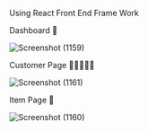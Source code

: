 Using React Front End Frame Work

Dashboard 🎫

![Screenshot (1159)](https://user-images.githubusercontent.com/87766409/178173192-e5e7c8c1-0124-4e8a-b7fe-fb613d0b17a2.png)

Customer Page 👩🏼‍🤝‍👩🏻

![Screenshot (1161)](https://user-images.githubusercontent.com/87766409/178173207-0bf1cd75-1b86-4123-a6ac-b16bd5d6dbc8.png)

Item Page 📱

![Screenshot (1160)](https://user-images.githubusercontent.com/87766409/178173201-c06c05b1-2833-4b29-8870-49ae181bd4b7.png)
